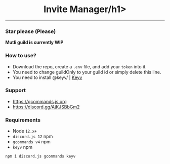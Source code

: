 <div align="center">
    <h1>Invite Manager/h1>
</div>

----

### Star please (Please)

**Mutli guild is currently WIP**

### **How to use?**
- Download the repo, create a `.env` file, and add your `token` into it.
- You need to change guildOnly to your guild id or simply delete this line.
- You need to install @keyv/<type> | [Keyv](https://www.npmjs.com/package/keyv)

### Support
 - https://gcommands.js.org
 - https://discord.gg/AjKJSBbGm2

### Requirements
 - Node `12.x+`
 - `discord.js 12` npm
 - `gcommands v4` npm
 - `keyv` npm


 `npm i discord.js gcommands keyv`